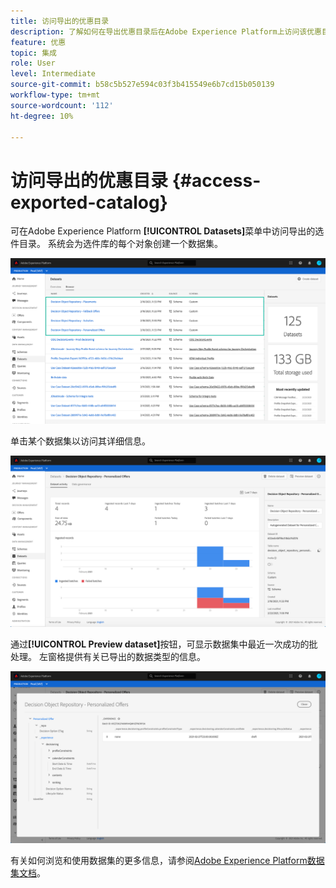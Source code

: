 ```yaml
---
title: 访问导出的优惠目录
description: 了解如何在导出优惠目录后在Adobe Experience Platform上访问该优惠目录。
feature: 优惠
topic: 集成
role: User
level: Intermediate
source-git-commit: b58c5b527e594c03f3b415549e6b7cd15b050139
workflow-type: tm+mt
source-wordcount: '112'
ht-degree: 10%

---
```


# 访问导出的优惠目录 {#access-exported-catalog}

可在Adobe Experience Platform **[!UICONTROL Datasets]**&#x200B;菜单中访问导出的选件目录。 系统会为选件库的每个对象创建一个数据集。

![](../../assets/datasets-list.png)

单击某个数据集以访问其详细信息。

![](../../assets/dataset-activity.png)

通过&#x200B;**[!UICONTROL Preview dataset]**&#x200B;按钮，可显示数据集中最近一次成功的批处理。 左窗格提供有关已导出的数据类型的信息。

![](../../assets/dataset-preview.png)

有关如何浏览和使用数据集的更多信息，请参阅[Adobe Experience Platform数据集文档](https://experienceleague.adobe.com/docs/experience-platform/catalog/datasets/user-guide.html?lang=en#getting-started)。
